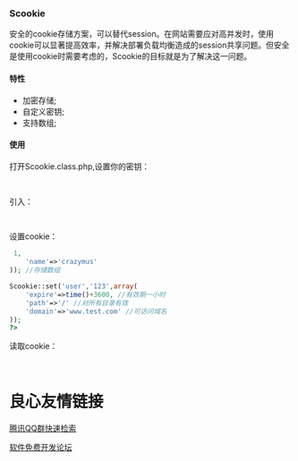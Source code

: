 ### Scookie
安全的cookie存储方案，可以替代session。在网站需要应对高并发时，使用cookie可以显著提高效率，并解决部署负载均衡造成的session共享问题。但安全是使用cookie时需要考虑的，Scookie的目标就是为了解决这一问题。
#### 特性

- 加密存储;
- 自定义密钥;
- 支持数组;

#### 使用
打开Scookie.class.php,设置你的密钥：
```php
 
```
引入：
```php
 
```
设置cookie：
```php
 1,
	'name'=>'crazymus'
)); //存储数组

Scookie::set('user','123',array(
	'expire'=>time()+3600, //有效期一小时
	'path'=>'/' //对所有目录有效
	'domain'=>'www.test.com' //可访问域名
));
?>
```
读取cookie：
```php
 
```





 # 良心友情链接

[腾讯QQ群快速检索](http://u.720life.cn/s/8cf73f7c)

[软件免费开发论坛](http://u.720life.cn/s/bbb01dc0)